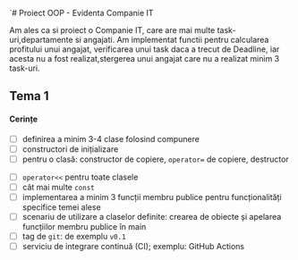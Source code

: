 `# Proiect OOP - Evidenta Companie IT

Am ales ca si proiect o Companie IT, care are mai multe task-uri,departamente si angajati. Am implementat functii pentru
calcularea profitului unui angajat, verificarea unui task daca a trecut de Deadline, iar acesta nu a fost
realizat,stergerea unui angajat care nu a realizat minim 3 task-uri.
## Tema 1

#### Cerințe
- [ ] definirea a minim 3-4 clase folosind compunere
- [ ] constructori de inițializare
- [ ] pentru o clasă: constructor de copiere, `operator=` de copiere, destructor
<!-- - [ ] pentru o altă clasă: constructor de mutare, `operator=` de mutare, destructor -->
<!-- - [ ] pentru o altă clasă: toate cele 5 funcții membru speciale -->
- [ ] `operator<<` pentru toate clasele
- [ ] cât mai multe `const`
- [ ] implementarea a minim 3 funcții membru publice pentru funcționalități specifice temei alese
- [ ] scenariu de utilizare a claselor definite: crearea de obiecte și apelarea funcțiilor membru publice în main
- [ ] tag de `git`: de exemplu `v0.1`
- [ ] serviciu de integrare continuă (CI); exemplu: GitHub Actions
